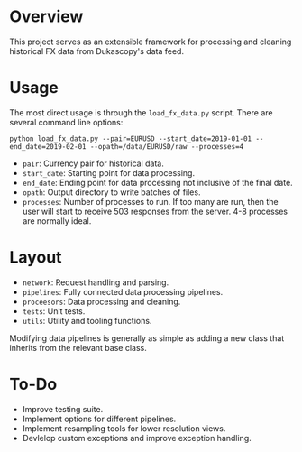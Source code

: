 # Overview

This project serves as an extensible framework for processing and cleaning historical FX data from Dukascopy's data feed.

# Usage

The most direct usage is through the `load_fx_data.py` script. There are several command line options:

`python load_fx_data.py --pair=EURUSD --start_date=2019-01-01 --end_date=2019-02-01 --opath=/data/EURUSD/raw --processes=4`

- `pair`: Currency pair for historical data.
- `start_date`: Starting point for data processing.
- `end_date`: Ending point for data processing not inclusive of the final date.
- `opath`: Output directory to write batches of files.
- `processes`: Number of processes to run. If too many are run, then the user will start to receive 503 responses from the server. 4-8 processes are normally ideal.

# Layout

- `network`: Request handling and parsing.
- `pipelines`: Fully connected data processing pipelines.
- `proceesors`: Data processing and cleaning.
- `tests`: Unit tests.
- `utils`: Utility and tooling functions.

Modifying data pipelines is generally as simple as adding a new class that inherits from the relevant base class.

# To-Do

- Improve testing suite.
- Implement options for different pipelines.
- Implement resampling tools for lower resolution views.
- Devlelop custom exceptions and improve exception handling.
